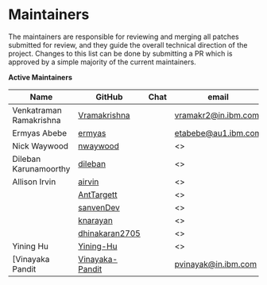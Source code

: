 Maintainers
===========

The maintainers are responsible for reviewing and merging all patches submitted for review, and they guide the overall technical direction of the project.
Changes to this list can be done by submitting a PR which is approved by a simple majority of the current maintainers.

**Active Maintainers**

| Name | GitHub | Chat | email
|------|--------|------|----------------------
| Venkatraman Ramakrishna | [Vramakrishna][Vramakrishna] |  | <vramakr2@in.ibm.com>
| Ermyas Abebe | [ermyas][ermyas] |  | <etabebe@au1.ibm.com>
| Nick Waywood | [nwaywood][nwaywood] |  | <>
| Dileban Karunamoorthy | [dileban][dileban] |  | <>
| Allison Irvin | [airvin][airvin] |  | <>
|  | [AntTargett][AntTargett] |  | <>
|  | [sanvenDev][sanvenDev] |  | <>
|  | [knarayan][knarayan] |  | <>
|  | [dhinakaran2705][dhinakaran2705] |  | <>
| Yining Hu | [Yining-Hu][Yining-Hu] |  | <>
| [Vinayaka Pandit | [Vinayaka-Pandit][Vinayaka-Pandit] |  | <pvinayak@in.ibm.com>

[Vramakrishna]: https://github.com/Vramakrishna
[ermyas]: https://github.com/ermyas
[nwaywood]: https://github.com/nwaywood
[dileban]: https://github.com/dileban
[airvin]: https://github.com/airvin
[AntTargett]: https://github.com/AntTargett
[sanvenDev]: https://github.com/sanvenDev
[knarayan]: https://github.com/knarayan
[dhinakaran2705]: https://github.com/dhinakaran2705
[Yining-Hu]: https://github.com//Yining-Hu
[Vinayaka-Pandit]: https://github.com/Vinayaka-Pandit
